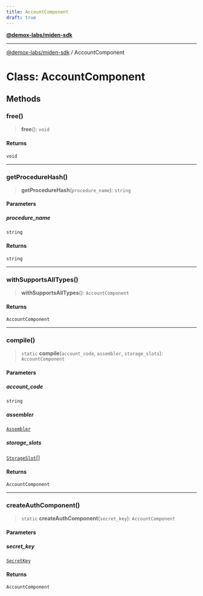 ```yaml
---
title: AccountComponent
draft: true
---
```


[**@demox-labs/miden-sdk**](../index)

***

[@demox-labs/miden-sdk](../index) / AccountComponent

# Class: AccountComponent

## Methods

### free()

> **free**(): `void`

#### Returns

`void`

***

### getProcedureHash()

> **getProcedureHash**(`procedure_name`): `string`

#### Parameters

##### procedure\_name

`string`

#### Returns

`string`

***

### withSupportsAllTypes()

> **withSupportsAllTypes**(): `AccountComponent`

#### Returns

`AccountComponent`

***

### compile()

> `static` **compile**(`account_code`, `assembler`, `storage_slots`): `AccountComponent`

#### Parameters

##### account\_code

`string`

##### assembler

[`Assembler`](Assembler)

##### storage\_slots

[`StorageSlot`](StorageSlot)[]

#### Returns

`AccountComponent`

***

### createAuthComponent()

> `static` **createAuthComponent**(`secret_key`): `AccountComponent`

#### Parameters

##### secret\_key

[`SecretKey`](SecretKey)

#### Returns

`AccountComponent`
